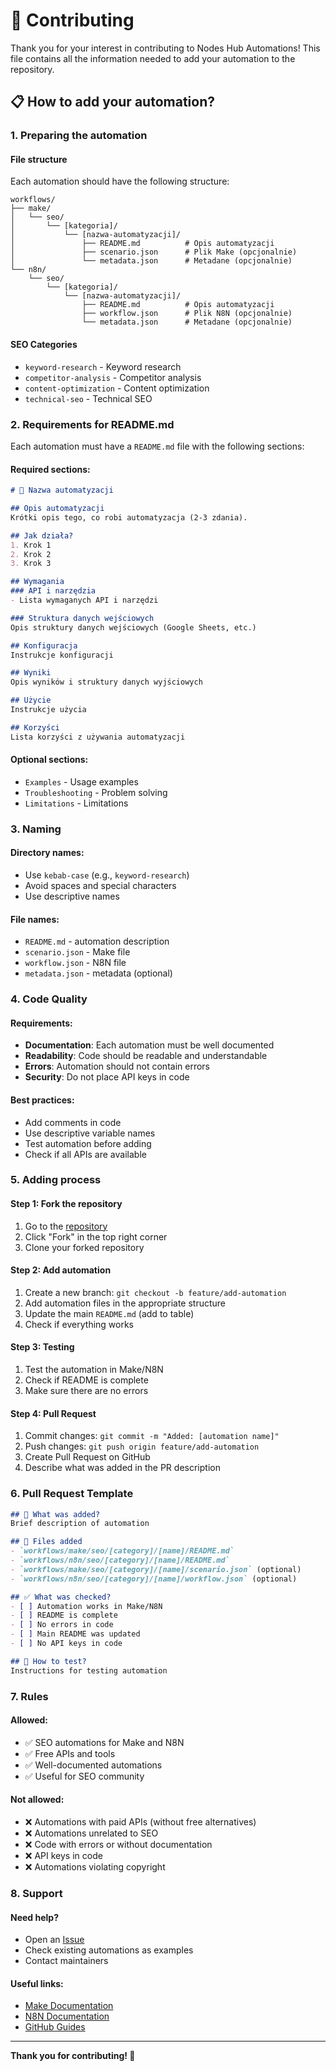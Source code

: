 # 🤝 Contributing

Thank you for your interest in contributing to Nodes Hub Automations! This file contains all the information needed to add your automation to the repository.

## 📋 How to add your automation?

### 1. Preparing the automation

#### File structure
Each automation should have the following structure:

```
workflows/
├── make/
│   └── seo/
│       └── [kategoria]/
│           └── [nazwa-automatyzacji]/
│               ├── README.md          # Opis automatyzacji
│               ├── scenario.json      # Plik Make (opcjonalnie)
│               └── metadata.json      # Metadane (opcjonalnie)
└── n8n/
    └── seo/
        └── [kategoria]/
            └── [nazwa-automatyzacji]/
                ├── README.md          # Opis automatyzacji
                ├── workflow.json      # Plik N8N (opcjonalnie)
                └── metadata.json      # Metadane (opcjonalnie)
```

#### SEO Categories
- `keyword-research` - Keyword research
- `competitor-analysis` - Competitor analysis
- `content-optimization` - Content optimization
- `technical-seo` - Technical SEO

### 2. Requirements for README.md

Each automation must have a `README.md` file with the following sections:

#### Required sections:
```markdown
# 🎯 Nazwa automatyzacji

## Opis automatyzacji
Krótki opis tego, co robi automatyzacja (2-3 zdania).

## Jak działa?
1. Krok 1
2. Krok 2
3. Krok 3

## Wymagania
### API i narzędzia
- Lista wymaganych API i narzędzi

### Struktura danych wejściowych
Opis struktury danych wejściowych (Google Sheets, etc.)

## Konfiguracja
Instrukcje konfiguracji

## Wyniki
Opis wyników i struktury danych wyjściowych

## Użycie
Instrukcje użycia

## Korzyści
Lista korzyści z używania automatyzacji
```

#### Optional sections:
- `Examples` - Usage examples
- `Troubleshooting` - Problem solving
- `Limitations` - Limitations

### 3. Naming

#### Directory names:
- Use `kebab-case` (e.g., `keyword-research`)
- Avoid spaces and special characters
- Use descriptive names

#### File names:
- `README.md` - automation description
- `scenario.json` - Make file
- `workflow.json` - N8N file
- `metadata.json` - metadata (optional)

### 4. Code Quality

#### Requirements:
- **Documentation**: Each automation must be well documented
- **Readability**: Code should be readable and understandable
- **Errors**: Automation should not contain errors
- **Security**: Do not place API keys in code

#### Best practices:
- Add comments in code
- Use descriptive variable names
- Test automation before adding
- Check if all APIs are available

### 5. Adding process

#### Step 1: Fork the repository
1. Go to the [repository](https://github.com/salek7/nodes_hub_automations)
2. Click "Fork" in the top right corner
3. Clone your forked repository

#### Step 2: Add automation
1. Create a new branch: `git checkout -b feature/add-automation`
2. Add automation files in the appropriate structure
3. Update the main `README.md` (add to table)
4. Check if everything works

#### Step 3: Testing
1. Test the automation in Make/N8N
2. Check if README is complete
3. Make sure there are no errors

#### Step 4: Pull Request
1. Commit changes: `git commit -m "Added: [automation name]"`
2. Push changes: `git push origin feature/add-automation`
3. Create Pull Request on GitHub
4. Describe what was added in the PR description

### 6. Pull Request Template

```markdown
## 🎯 What was added?
Brief description of automation

## 📁 Files added
- `workflows/make/seo/[category]/[name]/README.md`
- `workflows/n8n/seo/[category]/[name]/README.md`
- `workflows/make/seo/[category]/[name]/scenario.json` (optional)
- `workflows/n8n/seo/[category]/[name]/workflow.json` (optional)

## ✅ What was checked?
- [ ] Automation works in Make/N8N
- [ ] README is complete
- [ ] No errors in code
- [ ] Main README was updated
- [ ] No API keys in code

## 🧪 How to test?
Instructions for testing automation
```

### 7. Rules

#### Allowed:
- ✅ SEO automations for Make and N8N
- ✅ Free APIs and tools
- ✅ Well-documented automations
- ✅ Useful for SEO community

#### Not allowed:
- ❌ Automations with paid APIs (without free alternatives)
- ❌ Automations unrelated to SEO
- ❌ Code with errors or without documentation
- ❌ API keys in code
- ❌ Automations violating copyright

### 8. Support

#### Need help?
- Open an [Issue](https://github.com/salek7/nodes_hub_automations/issues)
- Check existing automations as examples
- Contact maintainers

#### Useful links:
- [Make Documentation](https://www.make.com/en/help)
- [N8N Documentation](https://docs.n8n.io/)
- [GitHub Guides](https://guides.github.com/)

---

**Thank you for contributing! 🚀** 
